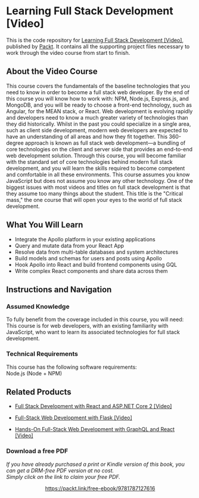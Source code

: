 # Learning Full Stack Development [Video]
This is the code repository for [Learning Full Stack Development [Video]](https://www.packtpub.com/web-development/learning-full-stack-development-video?utm_source=github&utm_medium=repository&utm_campaign=9781787127616), published by [Packt](https://www.packtpub.com/?utm_source=github). It contains all the supporting project files necessary to work through the video course from start to finish.
## About the Video Course
This course covers the fundamentals of the baseline technologies that you need to know in order to become a full stack web developer. By the end of this course you will know how to work with: NPM, Node.js, Express.js, and MongoDB, and you will be ready to choose a front-end technology, such as Angular, for the MEAN stack, or React. Web development is evolving rapidly and developers need to know a much greater variety of technologies than they did historically. Whilst in the past you could specialize in a single area, such as client side development, modern web developers are expected to have an understanding of all areas and how they fit together. This 360-degree approach is known as full stack web development—a bundling of core technologies on the client and server side that provides an end-to-end web development solution. Through this course, you will become familiar with the standard set of core technologies behind modern full stack development, and you will learn the skills required to become competent and comfortable in all these environments. This course assumes you know JavaScript but does not assume you know any other technology. One of the biggest issues with most videos and titles on full stack development is that they assume too many things about the student. This title is the "Critical mass," the one course that will open your eyes to the world of full stack development.

<H2>What You Will Learn</H2>
<DIV class=book-info-will-learn-text>
<UL>
<LI>Integrate the Apollo platform in your existing applications 
<LI>Query and mutate data from your React App 
<LI>Resolve data from multi-table databases and system architectures 
<LI>Build models and schemas for users and posts using Apollo 
<LI>Hook Apollo into React and build frontend components using GQL 
<LI>Write complex React components and share data across them </LI></UL></DIV>

## Instructions and Navigation
### Assumed Knowledge
To fully benefit from the coverage included in this course, you will need:<br/>
This course is for web developers, with an existing familiarity with JavaScript, who want to learn its associated technologies for full stack development.
### Technical Requirements
This course has the following software requirements:<br/>
Node.js (Node + NPM)

## Related Products
* [Full Stack Development with React and ASP.NET Core 2 [Video]](https://www.packtpub.com/web-development/full-stack-development-react-and-aspnet-core-2-video?utm_source=github&utm_medium=repository&utm_campaign=9781789618754)

* [Full-Stack Web Development with Flask [Video]](https://www.packtpub.com/web-development/full-stack-web-development-flask-video?utm_source=github&utm_medium=repository&utm_campaign=9781789957464)

* [Hands-On Full-Stack Web Development with GraphQL and React [Video]](https://www.packtpub.com/web-development/hands-full-stack-web-development-graphql-and-react-video?utm_source=github&utm_medium=repository&utm_campaign=9781838555054)

### Download a free PDF

 <i>If you have already purchased a print or Kindle version of this book, you can get a DRM-free PDF version at no cost.<br>Simply click on the link to claim your free PDF.</i>
<p align="center"> <a href="https://packt.link/free-ebook/9781787127616">https://packt.link/free-ebook/9781787127616 </a> </p>